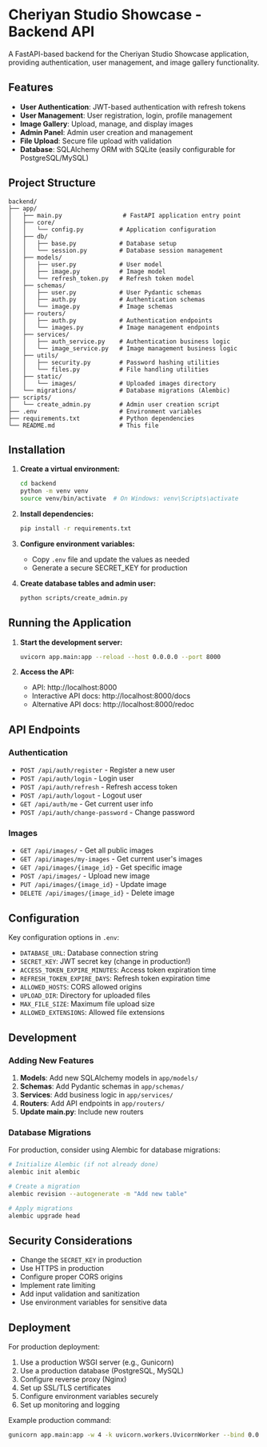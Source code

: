 # Cheriyan Studio Showcase - Backend API

A FastAPI-based backend for the Cheriyan Studio Showcase application, providing authentication, user management, and image gallery functionality.

## Features

- **User Authentication**: JWT-based authentication with refresh tokens
- **User Management**: User registration, login, profile management
- **Image Gallery**: Upload, manage, and display images
- **Admin Panel**: Admin user creation and management
- **File Upload**: Secure file upload with validation
- **Database**: SQLAlchemy ORM with SQLite (easily configurable for PostgreSQL/MySQL)

## Project Structure

```
backend/
├── app/
│   ├── main.py                 # FastAPI application entry point
│   ├── core/
│   │   └── config.py          # Application configuration
│   ├── db/
│   │   ├── base.py            # Database setup
│   │   └── session.py         # Database session management
│   ├── models/
│   │   ├── user.py            # User model
│   │   ├── image.py           # Image model
│   │   └── refresh_token.py   # Refresh token model
│   ├── schemas/
│   │   ├── user.py            # User Pydantic schemas
│   │   ├── auth.py            # Authentication schemas
│   │   └── image.py           # Image schemas
│   ├── routers/
│   │   ├── auth.py            # Authentication endpoints
│   │   └── images.py          # Image management endpoints
│   ├── services/
│   │   ├── auth_service.py    # Authentication business logic
│   │   └── image_service.py   # Image management business logic
│   ├── utils/
│   │   ├── security.py        # Password hashing utilities
│   │   └── files.py           # File handling utilities
│   ├── static/
│   │   └── images/            # Uploaded images directory
│   └── migrations/            # Database migrations (Alembic)
├── scripts/
│   └── create_admin.py        # Admin user creation script
├── .env                       # Environment variables
├── requirements.txt           # Python dependencies
└── README.md                  # This file
```

## Installation

1. **Create a virtual environment:**
   ```bash
   cd backend
   python -m venv venv
   source venv/bin/activate  # On Windows: venv\Scripts\activate
   ```

2. **Install dependencies:**
   ```bash
   pip install -r requirements.txt
   ```

3. **Configure environment variables:**
   - Copy `.env` file and update the values as needed
   - Generate a secure SECRET_KEY for production

4. **Create database tables and admin user:**
   ```bash
   python scripts/create_admin.py
   ```

## Running the Application

1. **Start the development server:**
   ```bash
   uvicorn app.main:app --reload --host 0.0.0.0 --port 8000
   ```

2. **Access the API:**
   - API: http://localhost:8000
   - Interactive API docs: http://localhost:8000/docs
   - Alternative API docs: http://localhost:8000/redoc

## API Endpoints

### Authentication
- `POST /api/auth/register` - Register a new user
- `POST /api/auth/login` - Login user
- `POST /api/auth/refresh` - Refresh access token
- `POST /api/auth/logout` - Logout user
- `GET /api/auth/me` - Get current user info
- `POST /api/auth/change-password` - Change password

### Images
- `GET /api/images/` - Get all public images
- `GET /api/images/my-images` - Get current user's images
- `GET /api/images/{image_id}` - Get specific image
- `POST /api/images/` - Upload new image
- `PUT /api/images/{image_id}` - Update image
- `DELETE /api/images/{image_id}` - Delete image

## Configuration

Key configuration options in `.env`:

- `DATABASE_URL`: Database connection string
- `SECRET_KEY`: JWT secret key (change in production!)
- `ACCESS_TOKEN_EXPIRE_MINUTES`: Access token expiration time
- `REFRESH_TOKEN_EXPIRE_DAYS`: Refresh token expiration time
- `ALLOWED_HOSTS`: CORS allowed origins
- `UPLOAD_DIR`: Directory for uploaded files
- `MAX_FILE_SIZE`: Maximum file upload size
- `ALLOWED_EXTENSIONS`: Allowed file extensions

## Development

### Adding New Features

1. **Models**: Add new SQLAlchemy models in `app/models/`
2. **Schemas**: Add Pydantic schemas in `app/schemas/`
3. **Services**: Add business logic in `app/services/`
4. **Routers**: Add API endpoints in `app/routers/`
5. **Update main.py**: Include new routers

### Database Migrations

For production, consider using Alembic for database migrations:

```bash
# Initialize Alembic (if not already done)
alembic init alembic

# Create a migration
alembic revision --autogenerate -m "Add new table"

# Apply migrations
alembic upgrade head
```

## Security Considerations

- Change the `SECRET_KEY` in production
- Use HTTPS in production
- Configure proper CORS origins
- Implement rate limiting
- Add input validation and sanitization
- Use environment variables for sensitive data

## Deployment

For production deployment:

1. Use a production WSGI server (e.g., Gunicorn)
2. Use a production database (PostgreSQL, MySQL)
3. Configure reverse proxy (Nginx)
4. Set up SSL/TLS certificates
5. Configure environment variables securely
6. Set up monitoring and logging

Example production command:
```bash
gunicorn app.main:app -w 4 -k uvicorn.workers.UvicornWorker --bind 0.0.0.0:8000
```
